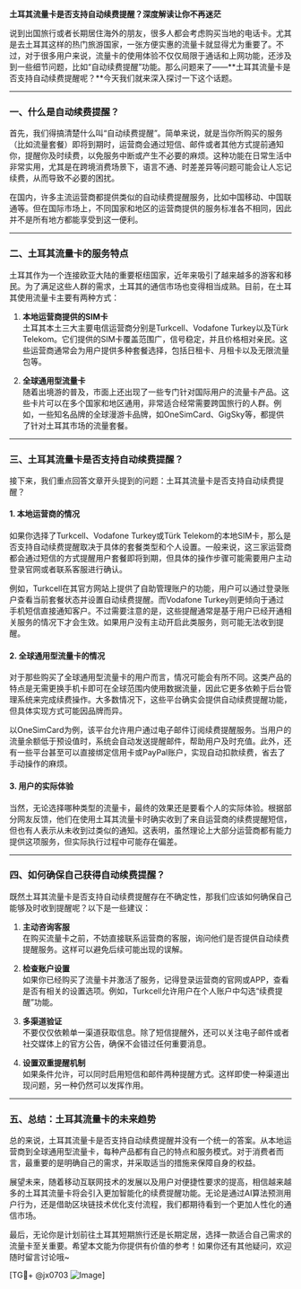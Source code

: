 **土耳其流量卡是否支持自动续费提醒？深度解读让你不再迷茫**

说到出国旅行或者长期居住海外的朋友，很多人都会考虑购买当地的电话卡。尤其是去土耳其这样的热门旅游国家，一张方便实惠的流量卡就显得尤为重要了。不过，对于很多用户来说，流量卡的使用体验不仅仅局限于通话和上网功能，还涉及到一些细节问题，比如“自动续费提醒”功能。那么问题来了——**土耳其流量卡是否支持自动续费提醒呢？**今天我们就来深入探讨一下这个话题。

---

### **一、什么是自动续费提醒？**
首先，我们得搞清楚什么叫“自动续费提醒”。简单来说，就是当你所购买的服务（比如流量套餐）即将到期时，运营商会通过短信、邮件或者其他方式提前通知你，提醒你及时续费，以免服务中断或产生不必要的麻烦。这种功能在日常生活中非常实用，尤其是在跨境消费场景下，语言不通、时差差异等问题可能会让人忘记续费，从而导致不必要的困扰。

在国内，许多主流运营商都提供类似的自动续费提醒服务，比如中国移动、中国联通等。但在国际市场上，不同国家和地区的运营商提供的服务标准各不相同，因此并不是所有地方都能享受到这一便利。

---

### **二、土耳其流量卡的服务特点**
土耳其作为一个连接欧亚大陆的重要枢纽国家，近年来吸引了越来越多的游客和移民。为了满足这些人群的需求，土耳其的通信市场也变得相当成熟。目前，在土耳其使用流量卡主要有两种方式：

1. **本地运营商提供的SIM卡**  
   土耳其本土三大主要电信运营商分别是Turkcell、Vodafone Turkey以及Türk Telekom。它们提供的SIM卡覆盖范围广，信号稳定，并且价格相对亲民。这些运营商通常会为用户提供多种套餐选择，包括日租卡、月租卡以及无限流量包等。

2. **全球通用型流量卡**  
   随着出境游的普及，市面上还出现了一些专门针对国际用户的流量卡产品。这些卡片可以在多个国家和地区通用，非常适合经常需要跨国旅行的人群。例如，一些知名品牌的全球漫游卡品牌，如OneSimCard、GigSky等，都提供了针对土耳其市场的流量套餐。

---

### **三、土耳其流量卡是否支持自动续费提醒？**
接下来，我们重点回答文章开头提到的问题：土耳其流量卡是否支持自动续费提醒？

#### **1. 本地运营商的情况**
如果你选择了Turkcell、Vodafone Turkey或Türk Telekom的本地SIM卡，那么是否支持自动续费提醒取决于具体的套餐类型和个人设置。一般来说，这三家运营商都会通过短信的方式提醒用户套餐即将到期，但具体的操作步骤可能需要用户主动登录官网或者联系客服进行确认。

例如，Turkcell在其官方网站上提供了自助管理账户的功能，用户可以通过登录账户查看当前套餐状态并设置自动续费提醒。而Vodafone Turkey则更倾向于通过手机短信直接通知客户。不过需要注意的是，这些提醒通常是基于用户已经开通相关服务的情况下才会生效。如果用户没有主动开启此类服务，则可能无法收到提醒。

#### **2. 全球通用型流量卡的情况**
对于那些购买了全球通用型流量卡的用户而言，情况可能会有所不同。这类产品的特点是无需更换手机卡即可在全球范围内使用数据流量，因此它更多依赖于后台管理系统来完成续费操作。大多数情况下，这些平台确实会提供自动续费提醒功能，但具体实现方式可能因品牌而异。

以OneSimCard为例，该平台允许用户通过电子邮件订阅续费提醒服务。当用户的流量余额低于预设值时，系统会自动发送提醒邮件，帮助用户及时充值。此外，还有一些平台甚至可以直接绑定信用卡或PayPal账户，实现自动扣款续费，省去了手动操作的麻烦。

#### **3. 用户的实际体验**
当然，无论选择哪种类型的流量卡，最终的效果还是要看个人的实际体验。根据部分网友反馈，他们在使用土耳其流量卡时确实收到了来自运营商的续费提醒短信，但也有人表示从未收到过类似的通知。这表明，虽然理论上大部分运营商都有能力提供这项服务，但实际执行过程中可能存在偏差。

---

### **四、如何确保自己获得自动续费提醒？**
既然土耳其流量卡是否支持自动续费提醒存在不确定性，那我们应该如何确保自己能够及时收到提醒呢？以下是一些建议：

1. **主动咨询客服**  
   在购买流量卡之前，不妨直接联系运营商的客服，询问他们是否提供自动续费提醒服务。这样可以避免后续可能出现的误解。

2. **检查账户设置**  
   如果你已经购买了流量卡并激活了服务，记得登录运营商的官网或APP，查看是否有相关的设置选项。例如，Turkcell允许用户在个人账户中勾选“续费提醒”功能。

3. **多渠道验证**  
   不要仅仅依赖单一渠道获取信息。除了短信提醒外，还可以关注电子邮件或者社交媒体上的官方公告，确保不会错过任何重要消息。

4. **设置双重提醒机制**  
   如果条件允许，可以同时启用短信和邮件两种提醒方式。这样即使一种渠道出现问题，另一种仍然可以发挥作用。

---

### **五、总结：土耳其流量卡的未来趋势**
总的来说，土耳其流量卡是否支持自动续费提醒并没有一个统一的答案。从本地运营商到全球通用型流量卡，每种产品都有自己的特点和服务模式。对于消费者而言，最重要的是明确自己的需求，并采取适当的措施来保障自身的权益。

展望未来，随着移动互联网技术的发展以及用户对便捷性要求的提高，相信越来越多的土耳其流量卡将会引入更加智能化的续费提醒功能。无论是通过AI算法预测用户行为，还是借助区块链技术优化支付流程，我们都期待看到一个更加人性化的通信市场。

最后，无论你是计划前往土耳其短期旅行还是长期定居，选择一款适合自己需求的流量卡至关重要。希望本文能为你提供有价值的参考！如果你还有其他疑问，欢迎随时留言讨论哦~

[TG💪+ @jx0703 ![Image](https://github.com/user-attachments/assets/dbca1d08-cadb-493c-b0ec-ad6f7a83f270)]